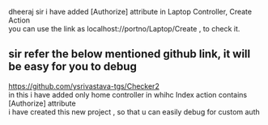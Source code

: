 dheeraj sir i have added [Authorize] attribute in Laptop Controller, Create Action<br>
you can use the link as localhost://portno/Laptop/Create , to check it.<br>
## sir refer the below mentioned github link, it will be easy for  you to debug<br>
https://github.com/ysrivastava-tgs/Checker2 <br>
in this i have added only home controller in whihc Index action contains [Authorize] attribute<br>
i have created this new project , so that u can easily debug for custom auth
